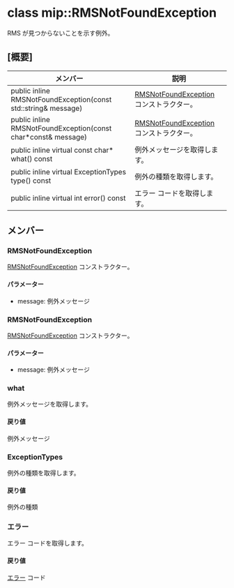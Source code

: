 # <a name="class-miprmsnotfoundexception"></a>class mip::RMSNotFoundException 
RMS が見つからないことを示す例外。
  
## <a name="summary"></a>[概要]
 メンバー                        | 説明                                
--------------------------------|---------------------------------------------
public inline RMSNotFoundException(const std::string& message)  |  [RMSNotFoundException](#classmip_1_1_r_m_s_not_found_exception) コンストラクター。
public inline RMSNotFoundException(const char*const& message)  |  [RMSNotFoundException](#classmip_1_1_r_m_s_not_found_exception) コンストラクター。
public inline virtual const char* what() const  |  例外メッセージを取得します。
public inline virtual ExceptionTypes type() const  |  例外の種類を取得します。
public inline virtual int error() const  |  エラー コードを取得します。
  
## <a name="members"></a>メンバー
  
### <a name="rmsnotfoundexception"></a>RMSNotFoundException
[RMSNotFoundException](#classmip_1_1_r_m_s_not_found_exception) コンストラクター。
  
#### <a name="parameters"></a>パラメーター
* message: 例外メッセージ
  
### <a name="rmsnotfoundexception"></a>RMSNotFoundException
[RMSNotFoundException](#classmip_1_1_r_m_s_not_found_exception) コンストラクター。
  
#### <a name="parameters"></a>パラメーター
* message: 例外メッセージ
  
### <a name="what"></a>what
例外メッセージを取得します。
  
#### <a name="returns"></a>戻り値
例外メッセージ
  
### <a name="exceptiontypes"></a>ExceptionTypes
例外の種類を取得します。
  
#### <a name="returns"></a>戻り値
例外の種類
  
### <a name="error"></a>エラー
エラー コードを取得します。
  
#### <a name="returns"></a>戻り値
[エラー](#classmip_1_1_error) コード